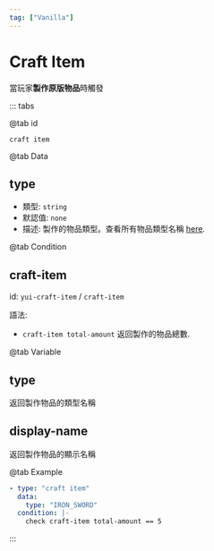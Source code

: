 ```yaml
---
tag: ["Vanilla"]
---
```


# Craft Item

當玩家**製作原版物品**時觸發

::: tabs

@tab id

`craft item`

@tab Data

## type <Badge text="必須" type="tip" />

- 類型: `string`
- 默認值: `none`
- 描述: 製作的物品類型。查看所有物品類型名稱 [here](https://bukkit.windit.net/javadoc/org/bukkit/Material.html).

@tab Condition

## craft-item

id: `yui-craft-item` / `craft-item`

語法:
- `craft-item total-amount` 返回製作的物品總數.

@tab Variable

## type
返回製作物品的類型名稱

## display-name
返回製作物品的顯示名稱

@tab Example

```yaml
- type: "craft item"
  data:
    type: "IRON_SWORD"
  condition: |-
    check craft-item total-amount == 5
```

:::